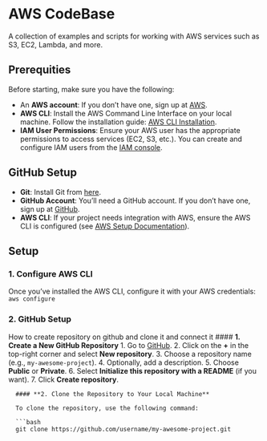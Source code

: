 # AWS CodeBase
   A collection of examples and scripts for working with AWS services such as S3, EC2, Lambda, and more.

## Prerequities
   Before starting, make sure you have the following:
   - An **AWS account**: If you don’t have one, sign up at [AWS](https://aws.amazon.com/).
   - **AWS CLI**: Install the AWS Command Line Interface on your local machine. Follow the installation guide: [AWS CLI Installation](https://docs.aws.amazon.com/cli/latest/userguide/install-cliv2.html).
   - **IAM User Permissions**: Ensure your AWS user has the appropriate permissions to access services (EC2, S3, etc.). You can create and configure IAM users from the [IAM console](https://console.aws.amazon.com/iam/home).

   ## GitHub Setup
   - **Git**: Install Git from [here](https://git-scm.com/).
   - **GitHub Account**: You’ll need a GitHub account. If you don’t have one, sign up at [GitHub](https://github.com/).
   - **AWS CLI**: If your project needs integration with AWS, ensure the AWS CLI is configured (see [AWS Setup Documentation](#aws-setup-documentation)).

## Setup
   ### **1. Configure AWS CLI**
   Once you’ve installed the AWS CLI, configure it with your AWS credentials:
      ```
      aws configure```
   
   ### **2. GitHub Setup** 
   How to create repository on github and clone it and connect it
      #### **1. Create a New GitHub Repository**
         1. Go to [GitHub](https://github.com/).
         2. Click on the **+** in the top-right corner and select **New repository**.
         3. Choose a repository name (e.g., `my-awesome-project`).
         4. Optionally, add a description.
         5. Choose **Public** or **Private**.
         6. Select **Initialize this repository with a README** (if you want).
         7. Click **Create repository**.



      #### **2. Clone the Repository to Your Local Machine**

      To clone the repository, use the following command:

      ```bash
      git clone https://github.com/username/my-awesome-project.git
